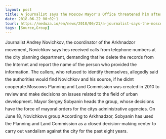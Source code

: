 ```yaml
---
layout: post
title: A journalist says the Moscow Mayor's Office threatened him after he leaked records from the citys planning and land commission
date: 2018-06-22 00:02:1
tourl: https://meduza.io/en/news/2018/06/21/a-journalist-says-the-moscow-mayor-s-office-threatened-him-after-he-leaked-records-from-the-city-s-planning-and-land-commission
tags: [Source,Group]
---
```

Journalist Andrey Novichkov, the coordinator of the Arkhnadzor movement, Novichkov says hes received calls from telephone numbers at the city planning department, demanding that he delete the records from the Internet and report the name of the person who provided the information. The callers, who refused to identify themselves, allegedly said the authorities would find Novichkov and his source, if he didnt cooperate.Moscows Planning and Land Commission was created in 2010 to review and make decisions on issues related to the field of urban development. Mayor Sergey Sobyanin heads the group, whose decisions have the force of mayoral orders for the citys administrative agencies. On June 18, Novichkovs group According to Arkhnadzor, Sobyanin has used the Planning and Land Commission as a closed decision-making center to carry out vandalism against the city for the past eight years. 